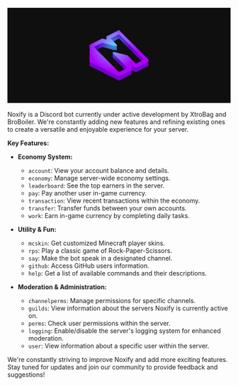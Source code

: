 <p align="center">
  <img src="banner.png" alt="Noxify's Banner">
</p>

Noxify is a Discord bot currently under active development by XtroBag and BroBoiler. We're constantly adding new features and refining existing ones to create a versatile and enjoyable experience for your server.

**Key Features:**

* **Economy System:**
    * `account`: View your account balance and details.
    * `economy`: Manage server-wide economy settings.
    * `leaderboard`: See the top earners in the server.
    * `pay`: Pay another user in-game currency.
    * `transaction`: View recent transactions within the economy.
    * `transfer`: Transfer funds between your own accounts.
    * `work`: Earn in-game currency by completing daily tasks.

* **Utility & Fun:**
    * `mcskin`: Get customized Minecraft player skins.
    * `rps`: Play a classic game of Rock-Paper-Scissors.
    * `say`: Make the bot speak in a designated channel.
    * `github`: Access GitHub users information.
    * `help`: Get a list of available commands and their descriptions.

* **Moderation & Administration:**
    * `channelperms`: Manage permissions for specific channels.
    * `guilds`: View information about the servers Noxify is currently active on.
    * `perms`: Check user permissions within the server.
    * `logging`: Enable/disable the server's logging system for enhanced moderation.
    * `user`: View information about a specific user within the server.

We're constantly striving to improve Noxify and add more exciting features. Stay tuned for updates and join our community to provide feedback and suggestions!
